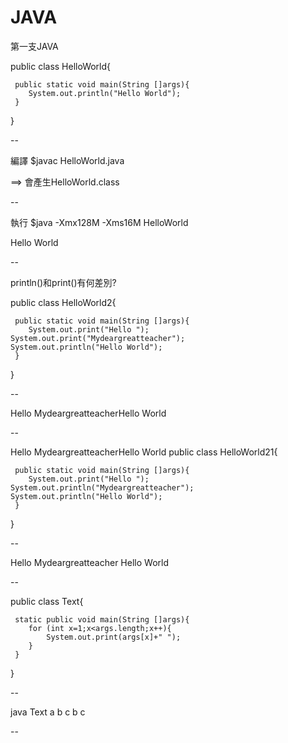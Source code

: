 # JAVA
第一支JAVA

public class HelloWorld{

     public static void main(String []args){
        System.out.println("Hello World");
     }
}

--

編譯
$javac HelloWorld.java

==> 會產生HelloWorld.class

--

執行
$java -Xmx128M -Xms16M HelloWorld

Hello World

--

println()和print()有何差別?

public class HelloWorld2{

     public static void main(String []args){
        System.out.print("Hello ");
	System.out.print("Mydeargreatteacher");
	System.out.println("Hello World");
     }
}

--

Hello MydeargreatteacherHello World

--

Hello MydeargreatteacherHello World
public class HelloWorld21{

     public static void main(String []args){
        System.out.print("Hello ");
	System.out.println("Mydeargreatteacher");
	System.out.println("Hello World");
     }
}

--

Hello Mydeargreatteacher
Hello World

--

public class Text{

     static public void main(String []args){
        for (int x=1;x<args.length;x++){
			System.out.print(args[x]+" ");
		}
     }
}

--

java Text a b c
b c

--






